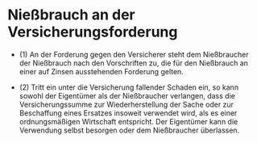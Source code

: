 # Nießbrauch an der Versicherungsforderung

- (1) An der Forderung gegen den Versicherer steht dem Nießbraucher der Nießbrauch nach den Vorschriften zu, die für den Nießbrauch an einer auf Zinsen ausstehenden Forderung gelten.

- (2) Tritt ein unter die Versicherung fallender Schaden ein, so kann sowohl der Eigentümer als der Nießbraucher verlangen, dass die Versicherungssumme zur Wiederherstellung der Sache oder zur Beschaffung eines Ersatzes insoweit verwendet wird, als es einer ordnungsmäßigen Wirtschaft entspricht. Der Eigentümer kann die Verwendung selbst besorgen oder dem Nießbraucher überlassen.

